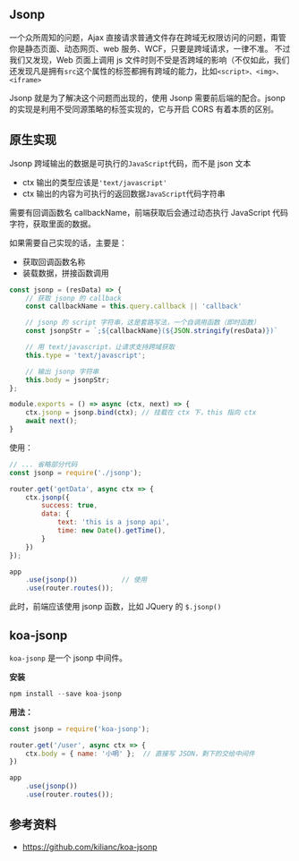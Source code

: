 
## Jsonp
一个众所周知的问题，Ajax 直接请求普通文件存在跨域无权限访问的问题，甭管你是静态页面、动态网页、web 服务、WCF，只要是跨域请求，一律不准。
不过我们又发现，Web 页面上调用 js 文件时则不受是否跨域的影响（不仅如此，我们还发现凡是拥有`src`这个属性的标签都拥有跨域的能力，比如`<script>、<img>、<iframe>`

Jsonp 就是为了解决这个问题而出现的，使用 Jsonp 需要前后端的配合。jsonp 的实现是利用不受同源策略的标签实现的，它与开启 CORS 有着本质的区别。

## 原生实现
Jsonp 跨域输出的数据是可执行的`JavaScript`代码，而不是 json 文本
- ctx 输出的类型应该是`'text/javascript'`
- ctx 输出的内容为可执行的返回数据`JavaScript`代码字符串

需要有回调函数名 callbackName，前端获取后会通过动态执行 JavaScript 代码字符，获取里面的数据。

如果需要自己实现的话，主要是：
- 获取回调函数名称
- 装载数据，拼接函数调用

```js
const jsonp = (resData) => {
    // 获取 jsonp 的 callback
    const callbackName = this.query.callback || 'callback'

    // jsonp 的 script 字符串，这是套路写法，一个自调用函数（即时函数）
    const jsonpStr = `;${callbackName}(${JSON.stringify(resData)})`

    // 用 text/javascript，让请求支持跨域获取
    this.type = 'text/javascript';

    // 输出 jsonp 字符串
    this.body = jsonpStr;
};

module.exports = () => async (ctx, next) => {
    ctx.jsonp = jsonp.bind(ctx); // 挂载在 ctx 下，this 指向 ctx
    await next();
}
```

使用：

```js
// ... 省略部分代码
const jsonp = require('./jsonp');

router.get('getData', async ctx => {
    ctx.jsonp({
        success: true,
        data: {
            text: 'this is a jsonp api',
            time: new Date().getTime(),
        }
    })
});

app
    .use(jsonp())           // 使用
    .use(router.routes());
```

此时，前端应该使用 jsonp 函数，比如 JQuery 的 `$.jsonp()`

## koa-jsonp
`koa-jsonp` 是一个 jsonp 中间件。


**安装**

```js
npm install --save koa-jsonp
```

**用法：**

```js
const jsonp = require('koa-jsonp');

router.get('/user', async ctx => {
	ctx.body = { name: '小明' };  // 直接写 JSON，剩下的交给中间件
})

app
    .use(jsonp())
    .use(router.routes());
```

## 参考资料
- https://github.com/kilianc/koa-jsonp
